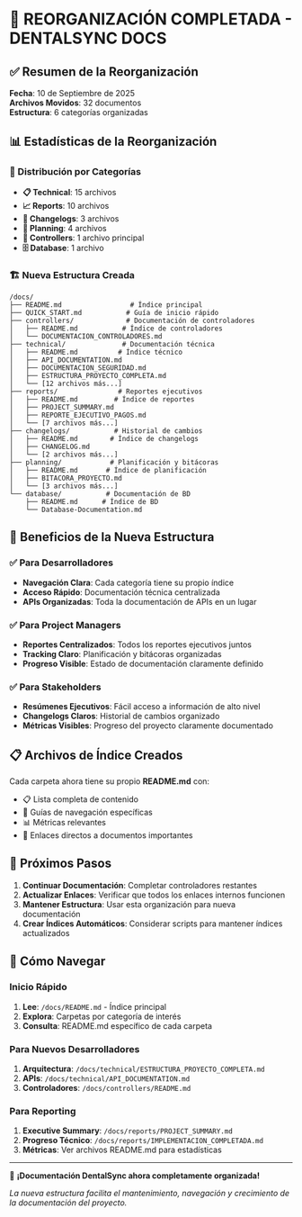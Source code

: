 # 🎉 REORGANIZACIÓN COMPLETADA - DENTALSYNC DOCS

## ✅ Resumen de la Reorganización

**Fecha**: 10 de Septiembre de 2025  
**Archivos Movidos**: 32 documentos  
**Estructura**: 6 categorías organizadas

## 📊 Estadísticas de la Reorganización

### 📁 Distribución por Categorías
- **📋 Technical**: 15 archivos
- **📈 Reports**: 10 archivos  
- **📝 Changelogs**: 3 archivos
- **🎯 Planning**: 4 archivos
- **🎯 Controllers**: 1 archivo principal
- **🗄️ Database**: 1 archivo

### 🏗️ Nueva Estructura Creada

```
/docs/
├── README.md                 # Índice principal
├── QUICK_START.md           # Guía de inicio rápido
├── controllers/             # Documentación de controladores
│   ├── README.md           # Índice de controladores
│   └── DOCUMENTACION_CONTROLADORES.md
├── technical/              # Documentación técnica
│   ├── README.md          # Índice técnico
│   ├── API_DOCUMENTATION.md
│   ├── DOCUMENTACION_SEGURIDAD.md
│   ├── ESTRUCTURA_PROYECTO_COMPLETA.md
│   └── [12 archivos más...]
├── reports/               # Reportes ejecutivos
│   ├── README.md         # Índice de reportes
│   ├── PROJECT_SUMMARY.md
│   ├── REPORTE_EJECUTIVO_PAGOS.md
│   └── [7 archivos más...]
├── changelogs/           # Historial de cambios
│   ├── README.md        # Índice de changelogs
│   ├── CHANGELOG.md
│   └── [2 archivos más...]
├── planning/            # Planificación y bitácoras
│   ├── README.md       # Índice de planificación
│   ├── BITACORA_PROYECTO.md
│   └── [3 archivos más...]
└── database/           # Documentación de BD
    ├── README.md      # Índice de BD
    └── Database-Documentation.md
```

## 🎯 Beneficios de la Nueva Estructura

### ✅ Para Desarrolladores
- **Navegación Clara**: Cada categoría tiene su propio índice
- **Acceso Rápido**: Documentación técnica centralizada
- **APIs Organizadas**: Toda la documentación de APIs en un lugar

### ✅ Para Project Managers
- **Reportes Centralizados**: Todos los reportes ejecutivos juntos
- **Tracking Claro**: Planificación y bitácoras organizadas
- **Progreso Visible**: Estado de documentación claramente definido

### ✅ Para Stakeholders
- **Resúmenes Ejecutivos**: Fácil acceso a información de alto nivel
- **Changelogs Claros**: Historial de cambios organizado
- **Métricas Visibles**: Progreso del proyecto claramente documentado

## 📋 Archivos de Índice Creados

Cada carpeta ahora tiene su propio **README.md** con:
- 📋 Lista completa de contenido
- 🎯 Guías de navegación específicas
- 📊 Métricas relevantes
- 🔗 Enlaces directos a documentos importantes

## 🚀 Próximos Pasos

1. **Continuar Documentación**: Completar controladores restantes
2. **Actualizar Enlaces**: Verificar que todos los enlaces internos funcionen
3. **Mantener Estructura**: Usar esta organización para nueva documentación
4. **Crear Índices Automáticos**: Considerar scripts para mantener índices actualizados

## 📖 Cómo Navegar

### Inicio Rápido
1. **Lee**: `/docs/README.md` - Índice principal
2. **Explora**: Carpetas por categoría de interés
3. **Consulta**: README.md específico de cada carpeta

### Para Nuevos Desarrolladores
1. **Arquitectura**: `/docs/technical/ESTRUCTURA_PROYECTO_COMPLETA.md`
2. **APIs**: `/docs/technical/API_DOCUMENTATION.md`
3. **Controladores**: `/docs/controllers/README.md`

### Para Reporting
1. **Executive Summary**: `/docs/reports/PROJECT_SUMMARY.md`
2. **Progreso Técnico**: `/docs/reports/IMPLEMENTACION_COMPLETADA.md`
3. **Métricas**: Ver archivos README.md para estadísticas

---

🎉 **¡Documentación DentalSync ahora completamente organizada!**

*La nueva estructura facilita el mantenimiento, navegación y crecimiento de la documentación del proyecto.*
